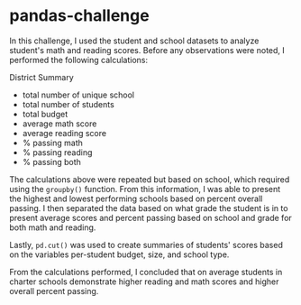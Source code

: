 # pandas-challenge

In this challenge, I used the student and school datasets to analyze student's math and reading scores. Before any observations were noted, I performed the following calculations:

District Summary
- total number of unique school
- total number of students
- total budget
- average math score
- average reading score
- % passing math
- % passing reading
- % passing both

The calculations above were repeated but based on school, which required using the `groupby()` function. From this information, I was able to present the highest and lowest performing schools based on percent overall passing. I then separated the data based on what grade the student is in to present average scores and percent passing based on school and grade for both math and reading.

Lastly, `pd.cut()` was used to create summaries of students' scores based on the variables per-student budget, size, and school type. 

From the calculations performed, I concluded that on average students in charter schools demonstrate higher reading and math scores and higher overall percent passing.
